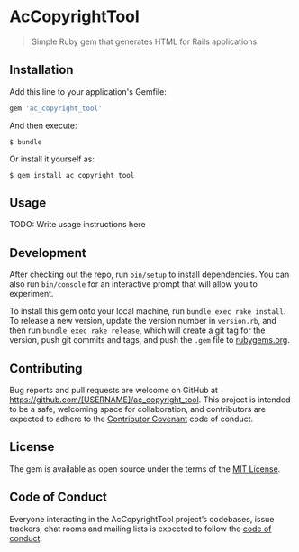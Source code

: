 # AcCopyrightTool

> Simple Ruby gem that generates HTML for Rails applications.

## Installation

Add this line to your application's Gemfile:

```ruby
gem 'ac_copyright_tool'
```

And then execute:

    $ bundle

Or install it yourself as:

    $ gem install ac_copyright_tool

## Usage

TODO: Write usage instructions here

## Development

After checking out the repo, run `bin/setup` to install dependencies. You can also run `bin/console` for an interactive prompt that will allow you to experiment.

To install this gem onto your local machine, run `bundle exec rake install`. To release a new version, update the version number in `version.rb`, and then run `bundle exec rake release`, which will create a git tag for the version, push git commits and tags, and push the `.gem` file to [rubygems.org](https://rubygems.org).

## Contributing

Bug reports and pull requests are welcome on GitHub at https://github.com/[USERNAME]/ac_copyright_tool. This project is intended to be a safe, welcoming space for collaboration, and contributors are expected to adhere to the [Contributor Covenant](http://contributor-covenant.org) code of conduct.

## License

The gem is available as open source under the terms of the [MIT License](http://opensource.org/licenses/MIT).

## Code of Conduct

Everyone interacting in the AcCopyrightTool project’s codebases, issue trackers, chat rooms and mailing lists is expected to follow the [code of conduct](https://github.com/[USERNAME]/ac_copyright_tool/blob/master/CODE_OF_CONDUCT.md).